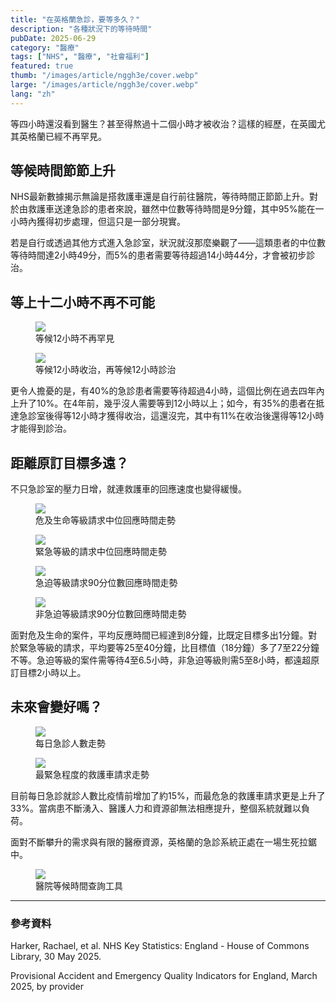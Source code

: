 ```yaml
---
title: "在英格蘭急診，要等多久？"
description: "各種狀況下的等待時間"
pubDate: 2025-06-29
category: "醫療"
tags: ["NHS", "醫療", "社會福利"]
featured: true
thumb: "/images/article/nggh3e/cover.webp"
large: "/images/article/nggh3e/cover.webp"
lang: "zh"
---
```


等四小時還沒看到醫生？甚至得熬過十二個小時才被收治？這樣的經歷，在英國尤其英格蘭已經不再罕見。

## 等候時間節節上升

NHS最新數據揭示無論是搭救護車還是自行前往醫院，等待時間正節節上升。對於由救護車送達急診的患者來說，雖然中位數等待時間是9分鐘，其中95%能在一小時內獲得初步處理，但這只是一部分現實。

若是自行或透過其他方式進入急診室，狀況就沒那麼樂觀了——這類患者的中位數等待時間達2小時49分，而5%的患者需要等待超過14小時44分，才會被初步診治。

## 等上十二小時不再不可能

<div class="img-row">
  <figure>
    <img src="/images/article/nggh3e/c1.webp" />
    <figcaption>等候12小時不再罕見</figcaption>
  </figure>
  <figure>
    <img src="/images/article/nggh3e/c2.webp"/>
    <figcaption>等候12小時收治，再等候12小時診治</figcaption>
  </figure>
</div>

更令人擔憂的是，有40%的急診患者需要等待超過4小時，這個比例在過去四年內上升了10%。在4年前，幾乎沒人需要等到12小時以上；如今，有35%的患者在抵達急診室後得等12小時才獲得收治，這還沒完，其中有11%在收治後還得等12小時才能得到診治。

## 距離原訂目標多遠？

不只急診室的壓力日增，就連救護車的回應速度也變得緩慢。

<div class="img-row">
  <figure>
    <img src="/images/article/nggh3e/d1.webp"/>
    <figcaption>危及生命等級請求中位回應時間走勢</figcaption>
  </figure>
  <figure>
    <img src="/images/article/nggh3e/d2.webp"/>
    <figcaption>緊急等級的請求中位回應時間走勢</figcaption>
  </figure>
</div>

<div class="img-row">
  <figure>
    <img src="/images/article/nggh3e/e1.webp"/>
    <figcaption>急迫等級請求90分位數回應時間走勢</figcaption>
  </figure>
  <figure>
    <img src="/images/article/nggh3e/e2.webp"/>
    <figcaption>非急迫等級請求90分位數回應時間走勢</figcaption>
  </figure>
</div>

面對危及生命的案件，平均反應時間已經達到8分鐘，比既定目標多出1分鐘。對於緊急等級的請求，平均要等25至40分鐘，比目標值（18分鐘）多了7至22分鐘不等。急迫等級的案件需等待4至6.5小時，非急迫等級則需5至8小時，都遠超原訂目標2小時以上。

## 未來會變好嗎？
<div class="img-row">
  <figure>
    <img src="/images/article/nggh3e/f1.webp"/>
    <figcaption>每日急診人數走勢</figcaption>
  </figure>
  <figure>
    <img src="/images/article/nggh3e/f2.webp"/>
    <figcaption>最緊急程度的救護車請求走勢</figcaption>
  </figure>
</div>
目前每日急診就診人數比疫情前增加了約15%，而最危急的救護車請求更是上升了33%。當病患不斷湧入、醫護人力和資源卻無法相應提升，整個系統就難以負荷。

面對不斷攀升的需求與有限的醫療資源，英格蘭的急診系統正處在一場生死拉鋸中。

<div class="img-row">
  <figure>
    <img src="/images/article/nggh3e/g1.webp"/>
    <figcaption>醫院等候時間查詢工具</figcaption>
  </figure>
</div>

- - -
### 參考資料

Harker, Rachael, et al. NHS Key Statistics: England - House of Commons Library, 30 May 2025. 

Provisional Accident and Emergency Quality Indicators for England, March 2025, by provider 

